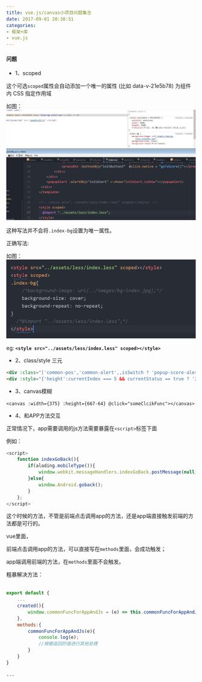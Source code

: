 ```yaml
---
title: vue.js/canvas小项目问题集合
date: 2017-09-01 20:38:51
categories:
- 框架+库
- vue.js
---
```


#### 问题

<!--more-->

+ 1、scoped

这个可选` scoped `属性会自动添加一个唯一的属性 (比如 data-v-21e5b78) 为组件内 CSS 指定作用域

如图：![](/assets/vue/1.jpg)

这种写法并不会将`.index-bg`设置为唯一属性。

正确写法:

如图：![](/assets/vue/1.png)

eg:<b> `<style src="../assets/less/index.less" scoped></style>` </b>

+ 2、class/style 三元

```html
<div :class="['common-pos','common-alert',,isSwitch ? 'popup-score-alert-tab1' : 'popup-score-alert-tab2']"></div>
<div :style="{'height':currentIndex === 5 && currentStatus == true ? '2.8rem' : '.6rem' }"></div>
```

+ 3、canvas模糊

`<canvas :width={375} :height={667-64} @click="someClcikFunc"></canvas>`

+ 4、和APP方法交互

正常情况下，app需要调用的js方法需要暴露在`<script>`标签下面

例如：
```javascript
<script>
    function indexGoBack(){
        if(alading.mobileType()){
            window.webkit.messageHandlers.indexGoBack.postMessage(null);
        }else{
            window.Android.goback();
        }
    };
</script>
```
这个时候的方法，不管是前端点击调用app的方法，还是app端直接触发前端的方法都是可行的。

vue里面，

前端点击调用app的方法，可以直接写在`methods`里面，会成功触发；

app端调用前端的方法，在`methods`里面不会触发。

粗暴解决方法：

```javascript

export default {
    ...
    created(){
        window.commonFuncForAppAndJs = (e) => this.commonFuncForAppAndJs(e)
    },
    methods:{
        commonFuncForAppAndJs(e){
            console.log(e);
            //根据返回的值进行其他处理
        }
    }
}

···


